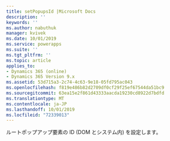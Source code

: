 ```yaml
---
title: setPopupsId |Microsoft Docs
description: ''
keywords: ''
ms.author: nabuthuk
manager: kvivek
ms.date: 10/01/2019
ms.service: powerapps
ms.suite: ''
ms.tgt_pltfrm: ''
ms.topic: article
applies_to:
- Dynamics 365 (online)
- Dynamics 365 Version 9.x
ms.assetid: 53d715a3-2c74-4c63-9e18-05fd795ac043
ms.openlocfilehash: f819e486b82d2709df0cf29f25ef67544da51bc9
ms.sourcegitcommit: 63ea15e2f861d43333aacda19230cd8922d7bdfd
ms.translationtype: MT
ms.contentlocale: ja-JP
ms.lasthandoff: 10/01/2019
ms.locfileid: "72339013"
---
```

ルートポップアップ要素の ID (DOM とシステム内) を設定します。
